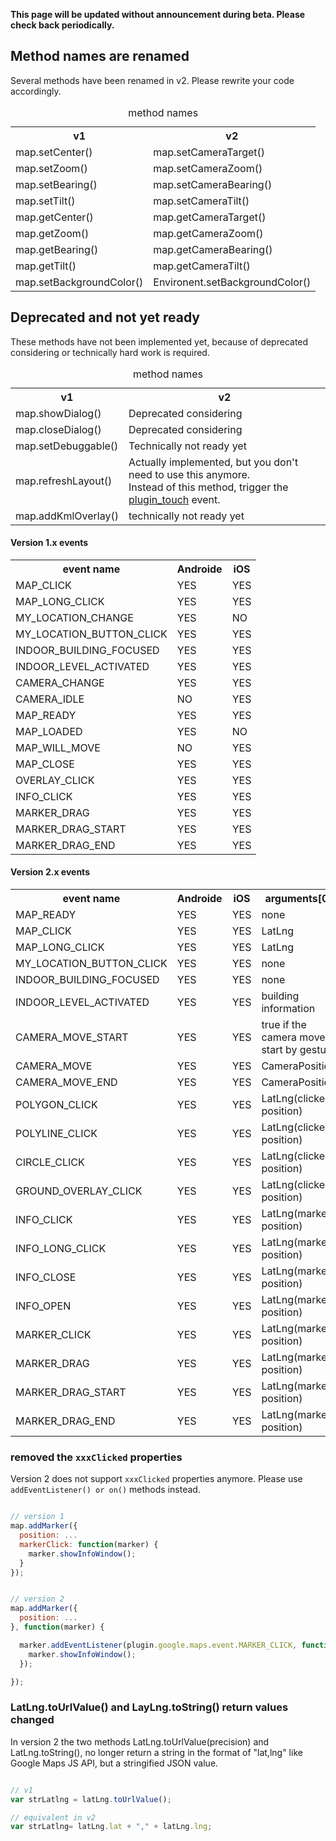 **This page will be updated without announcement during beta. Please check back periodically.**

## Method names are renamed
Several methods have been renamed in v2. Please rewrite your code accordingly.

<table>
<caption>method names</caption>
<tr><th>v1</th><th>v2</th></tr>
<tr><td>map.setCenter()</td><td>map.setCameraTarget()</td></tr>
<tr><td>map.setZoom()</td><td>map.setCameraZoom()</td></tr>
<tr><td>map.setBearing()</td><td>map.setCameraBearing()</td></tr>
<tr><td>map.setTilt()</td><td>map.setCameraTilt()</td></tr>
<tr><td>map.getCenter()</td><td>map.getCameraTarget()</td></tr>
<tr><td>map.getZoom()</td><td>map.getCameraZoom()</td></tr>
<tr><td>map.getBearing()</td><td>map.getCameraBearing()</td></tr>
<tr><td>map.getTilt()</td><td>map.getCameraTilt()</td></tr>
<tr><td>map.setBackgroundColor()</td><td>Environent.setBackgroundColor()</td></tr>
</table>


## Deprecated and not yet ready
These methods have not been implemented yet, because of deprecated considering or technically hard work is required.

<table>
<caption>method names</caption>
<tr><th>v1</th><th>v2</th></tr>
<tr><td>map.showDialog()</td><td>Deprecated considering</td></tr>
<tr><td>map.closeDialog()</td><td>Deprecated considering</td></tr>
<tr><td>map.setDebuggable()</td><td>Technically not ready yet</td></tr>
<tr><td>map.refreshLayout()</td><td>Actually implemented, but you don't need to use this anymore.<br>
Instead of this method, trigger the <a href="https://github.com/mapsplugin/cordova-plugin-googlemaps-doc/blob/master/v2.0.0/whats-new-v2/README.md#change-4-save-battery-life">plugin_touch</a> event.</td></tr>
<tr><td>map.addKmlOverlay()</td><td>technically not ready yet</td></tr>
</table>





#### Version 1.x events
<table>
<tr><th>event name</th>
<th>Androide</th>
<th>iOS</th>
</tr>
<tr><td> MAP_CLICK </td><td> YES </td><td> YES </td></tr>
<tr><td> MAP_LONG_CLICK </td><td> YES </td><td> YES </td></tr>
<tr><td> MY_LOCATION_CHANGE </td><td> YES </td><td> NO </td></tr>
<tr><td> MY_LOCATION_BUTTON_CLICK </td><td> YES </td><td> YES </td></tr>
<tr><td> INDOOR_BUILDING_FOCUSED </td><td> YES </td><td> YES </td></tr>
<tr><td> INDOOR_LEVEL_ACTIVATED </td><td> YES </td><td> YES </td></tr>
<tr><td> CAMERA_CHANGE </td><td> YES </td><td> YES </td></tr>
<tr><td> CAMERA_IDLE </td><td> NO </td><td> YES </td></tr>
<tr><td> MAP_READY </td><td> YES </td><td> YES </td></tr>
<tr><td> MAP_LOADED </td><td> YES </td><td> NO </td></tr>
<tr><td> MAP_WILL_MOVE </td><td> NO </td><td> YES </td></tr>
<tr><td> MAP_CLOSE </td><td> YES </td><td> YES </td></tr>
<tr><td> OVERLAY_CLICK </td><td> YES </td><td> YES </td></tr>
<tr><td> INFO_CLICK </td><td> YES </td><td> YES </td></tr>
<tr><td> MARKER_DRAG </td><td> YES </td><td> YES </td></tr>
<tr><td> MARKER_DRAG_START </td><td> YES </td><td> YES </td></tr>
<tr><td> MARKER_DRAG_END </td><td> YES </td><td> YES </td></tr>
</table>

#### Version 2.x events
<table>
<tr><th>event name</th>
<th>Androide</th>
<th>iOS</th>
<th>arguments[0]</th>
</tr>
<tr><td> MAP_READY </td><td> YES </td><td> YES </td><td> none </td></tr>
<tr><td> MAP_CLICK </td><td> YES </td><td> YES </td><td>  LatLng </td></tr>
<tr><td> MAP_LONG_CLICK </td><td> YES </td><td> YES </td><td>  LatLng </td></tr>
<tr><td> MY_LOCATION_BUTTON_CLICK </td><td> YES </td><td> YES </td><td> none </td></tr>
<tr><td> INDOOR_BUILDING_FOCUSED </td><td> YES </td><td> YES </td><td> none </td></tr>
<tr><td> INDOOR_LEVEL_ACTIVATED </td><td> YES </td><td> YES </td><td>  building information </td></tr>
<tr><td> CAMERA_MOVE_START </td><td> YES </td><td> YES </td><td> true if the camera move start by gesture </td></tr>
<tr><td> CAMERA_MOVE </td><td> YES </td><td> YES </td><td>  CameraPosition </td></tr>
<tr><td> CAMERA_MOVE_END </td><td> YES </td><td> YES </td><td>  CameraPosition </td></tr>
<tr><td> POLYGON_CLICK </td><td> YES </td><td> YES </td><td> LatLng(clicked position) </td></tr>
<tr><td> POLYLINE_CLICK </td><td> YES </td><td> YES </td><td> LatLng(clicked position) </td></tr>
<tr><td> CIRCLE_CLICK </td><td> YES </td><td> YES </td><td> LatLng(clicked position) </td></tr>
<tr><td> GROUND_OVERLAY_CLICK </td><td> YES </td><td> YES </td><td> LatLng(clicked position) </td></tr>
<tr><td> INFO_CLICK </td><td> YES </td><td> YES </td><td> LatLng(marker position) </td></tr>
<tr><td> INFO_LONG_CLICK </td><td> YES </td><td> YES </td><td> LatLng(marker position) </td></tr>
<tr><td> INFO_CLOSE </td><td> YES </td><td> YES </td><td> LatLng(marker position) </td></tr>
<tr><td> INFO_OPEN </td><td> YES </td><td> YES </td><td> LatLng(marker position) </td></tr>
<tr><td> MARKER_CLICK </td><td> YES </td><td> YES </td><td> LatLng(marker position) </td></tr>
<tr><td> MARKER_DRAG </td><td> YES </td><td> YES </td><td> LatLng(marker position) </td></tr>
<tr><td> MARKER_DRAG_START </td><td> YES </td><td> YES </td><td> LatLng(marker position) </td></tr>
<tr><td> MARKER_DRAG_END </td><td> YES </td><td> YES </td><td> LatLng(marker position) </td></tr>
</table>

### removed the `xxxClicked` properties

Version 2 does not support `xxxClicked` properties anymore.
Please use `addEventListener() or on()` methods instead.

```js

// version 1
map.addMarker({
  position: ...
  markerClick: function(marker) {
    marker.showInfoWindow();
  }
});


// version 2
map.addMarker({
  position: ...
}, function(marker) {

  marker.addEventListener(plugin.google.maps.event.MARKER_CLICK, function() {
    marker.showInfoWindow();
  });

});
```

### LatLng.toUrlValue() and LayLng.toString() return values changed

In version 2 the two methods LatLng.toUrlValue(precision) and LatLng.toString(), no longer return a string in the format of "lat,lng" like Google Maps JS API, but a stringified JSON value. 

```js

// v1
var strLatlng = latLng.toUrlValue();

// equivalent in v2 
var strLatlng= latLng.lat + "," + latLng.lng;

```